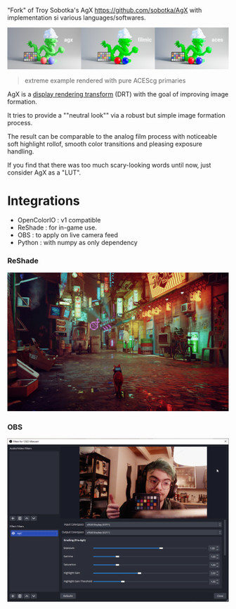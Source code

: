 "Fork" of Troy Sobotka's AgX https://github.com/sobotka/AgX with implementation si various languages/softwares.

![agx comparison with aces and filmic](comparison.jpg)

> extreme example rendered with pure ACEScg primaries

AgX is a [display rendering transform](https://github.com/jedypod/open-display-transform/wiki/doc-introduction)
(DRT) with the goal of improving image formation.

It tries to provide a ""neutral look"" via a robust but simple image formation process.

The result can be comparable to the analog film process with noticeable soft highlight rollof,
smooth color transitions and pleasing exposure handling.

If you find that there was too much scary-looking words until now, just
consider AgX as a "LUT".

# Integrations

- OpenColorIO : v1 compatible
- ReShade : for in-game use.
- OBS : to apply on live camera feed
- Python : with numpy as only dependency

### ReShade

![ReShade: Stray screenshot with AgX](reshade/img/stray-3-AgX.jpg)

### OBS

![OBS interface screenshot with webcam feed](obs/doc/img/obs-main.png)